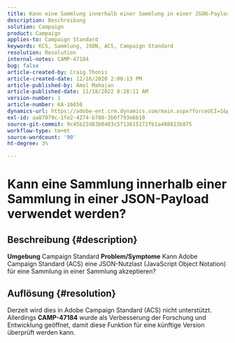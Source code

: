 ```yaml
---
title: Kann eine Sammlung innerhalb einer Sammlung in einer JSON-Payload verwendet werden?
description: Beschreibung
solution: Campaign
product: Campaign
applies-to: Campaign Standard
keywords: KCS, Sammlung, JSON, ACS, Campaign Standard
resolution: Resolution
internal-notes: CAMP-47184
bug: false
article-created-by: Craig Thonis
article-created-date: 12/16/2020 2:00:13 PM
article-published-by: Amol Mahajan
article-published-date: 11/18/2022 8:28:11 AM
version-number: 1
article-number: KA-16650
dynamics-url: https://adobe-ent.crm.dynamics.com/main.aspx?forceUCI=1&pagetype=entityrecord&etn=knowledgearticle&id=427fb3fd-a63f-eb11-a813-000d3a3038a2
exl-id: aa87079c-1fe2-4274-b700-3b6f793e6b19
source-git-commit: 9c45b22d83b0403c5f13615172fb1a488813b875
workflow-type: tm+mt
source-wordcount: '90'
ht-degree: 3%

---
```


# Kann eine Sammlung innerhalb einer Sammlung in einer JSON-Payload verwendet werden?

## Beschreibung {#description}

<b>Umgebung</b>
Campaign Standard
<b>Problem/Symptome</b>
Kann Adobe Campaign Standard (ACS) eine JSON-Nutzlast (JavaScript Object Notation) für eine Sammlung in einer Sammlung akzeptieren?


## Auflösung {#resolution}


Derzeit wird dies in Adobe Campaign Standard (ACS) nicht unterstützt. Allerdings <b>CAMP-47184</b> wurde als Verbesserung der Forschung und Entwicklung geöffnet, damit diese Funktion für eine künftige Version überprüft werden kann.
